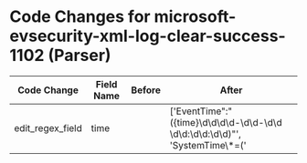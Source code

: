 # Code Changes for microsoft-evsecurity-xml-log-clear-success-1102 (Parser)

| Code Change | Field Name | Before | After |
|-------------|------------|--------|-------|
| edit_regex_field | time |  | ['EventTime":"({time}\d\d\d\d-\d\d-\d\d \d\d:\d\d:\d\d)"', 'SystemTime\\*=(\'|")({time}\d\d\d\d-\d\d-\d\dT\d\d:\d\d:\d\d.\d\d\d\d\d\d\d\d\dZ)'] |